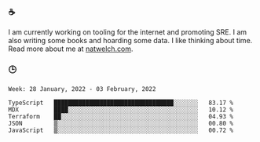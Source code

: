 ### ☕

I am currently working on tooling for the internet and promoting SRE. I am also writing some books and hoarding some data. I like thinking about time. Read more about me at [natwelch.com](https://natwelch.com).

### 🕒

<!--START_SECTION:waka-->
```text
Week: 28 January, 2022 - 03 February, 2022

TypeScript   ██████████████████████████████████░░░░░░░   83.17 % 
MDX          ████░░░░░░░░░░░░░░░░░░░░░░░░░░░░░░░░░░░░░   10.12 % 
Terraform    ██░░░░░░░░░░░░░░░░░░░░░░░░░░░░░░░░░░░░░░░   04.93 % 
JSON         ▒░░░░░░░░░░░░░░░░░░░░░░░░░░░░░░░░░░░░░░░░   00.80 % 
JavaScript   ▒░░░░░░░░░░░░░░░░░░░░░░░░░░░░░░░░░░░░░░░░   00.72 % 
```
<!--END_SECTION:waka-->
